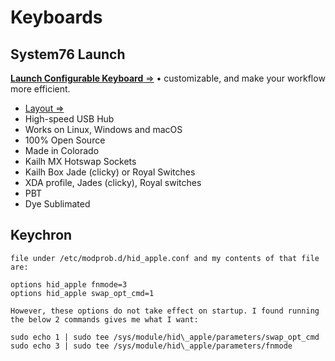 # Keyboards

## System76 Launch

[**Launch Configurable Keyboard** =>](https://system76.com/accessories/launch) &bull; customizable, and make your workflow more efficient.
-  [Layout =>](http://www.keyboard-layout-editor.com/#/gists/8ec5e9026d616ebad6b2c7e9d943e7c0)
- High-speed USB Hub
- Works on Linux, Windows and macOS
- 100% Open Source
- Made in Colorado
- Kailh MX Hotswap Sockets
- Kailh Box Jade (clicky) or Royal Switches
- XDA profile, Jades (clicky), Royal switches
- PBT
- Dye Sublimated

## Keychron

```
file under /etc/modprob.d/hid_apple.conf and my contents of that file are:

options hid_apple fnmode=3
options hid_apple swap_opt_cmd=1

However, these options do not take effect on startup. I found running the below 2 commands gives me what I want:

sudo echo 1 | sudo tee /sys/module/hid\_apple/parameters/swap_opt_cmd
sudo echo 3 | sudo tee /sys/module/hid\_apple/parameters/fnmode
```